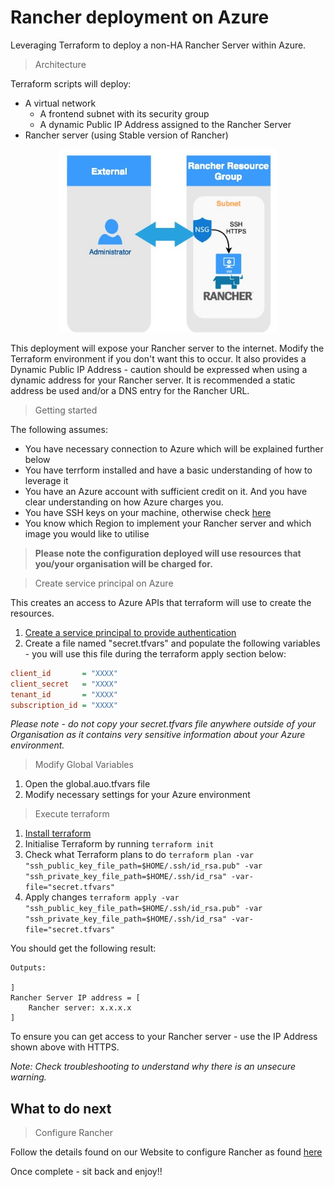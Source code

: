 # Rancher deployment on Azure

Leveraging Terraform to deploy a non-HA Rancher Server within Azure.

> Architecture

Terraform scripts will deploy:
* A virtual network
    * A frontend subnet with its security group
    * A dynamic Public IP Address assigned to the Rancher Server
* Rancher server (using Stable version of Rancher)

<p align="center">
  <img src="https://github.com/KellyGriffin/Rancher_Azure_Terraform/blob/master/images/RancherAzure.png" width="350" title="Rancher Azure Architecture">
</p>

This deployment will expose your Rancher server to the internet.  Modify the Terraform environment if you don't want this to occur.  It also provides a Dynamic Public IP Address - caution should be expressed when using a dynamic address for your Rancher server.  It is recommended a static address be used and/or a DNS entry for the Rancher URL.

> Getting started

The following assumes:
* You have necessary connection to Azure which will be explained further below
* You have terrform installed and have a basic understanding of how to leverage it
* You have an Azure account with sufficient credit on it. And you have clear understanding on how Azure charges you.
* You have SSH keys on your machine, otherwise check [here](https://confluence.atlassian.com/bitbucketserver/creating-ssh-keys-776639788.html)
* You know which Region to implement your Rancher server and which image you would like to utilise

> **Please note the configuration deployed will use resources that you/your organisation will be charged for.**

> Create service principal on Azure

This creates an access to Azure APIs that terraform will use to create the resources.

1. [Create a service principal to provide authentication](https://www.terraform.io/docs/providers/azurerm/authenticating_via_service_principal.html)
2. Create a file named "secret.tfvars" and populate the following variables - you will use this file during the terraform apply section below:
```INI
client_id       = "XXXX"
client_secret   = "XXXX"
tenant_id       = "XXXX"
subscription_id = "XXXX"
```

*Please note - do not copy your secret.tfvars file anywhere outside of your Organisation as it contains very sensitive information about your Azure environment.*

> Modify Global Variables

1. Open the global.auo.tfvars file
2. Modify necessary settings for your Azure environment

> Execute terraform

1. [Install terraform](https://www.terraform.io/intro/getting-started/install.html)
2. Initialise Terraform by running `terraform init`
3. Check what Terraform plans to do `terraform plan -var "ssh_public_key_file_path=$HOME/.ssh/id_rsa.pub" -var "ssh_private_key_file_path=$HOME/.ssh/id_rsa" -var-file="secret.tfvars"`
4. Apply changes `terraform apply -var "ssh_public_key_file_path=$HOME/.ssh/id_rsa.pub" -var "ssh_private_key_file_path=$HOME/.ssh/id_rsa" -var-file="secret.tfvars"`

You should get the following result:
```
Outputs:

]
Rancher Server IP address = [
    Rancher server: x.x.x.x
]
```

To ensure you can get access to your Rancher server - use the IP Address shown above with HTTPS.

*Note: Check troubleshooting to understand why there is an unsecure warning.*

## What to do next


> Configure Rancher

Follow the details found on our Website to configure Rancher as found [here](https://rancher.com/docs/rancher/v2.x/en/admin-settings/)

Once complete - sit back and enjoy!!
